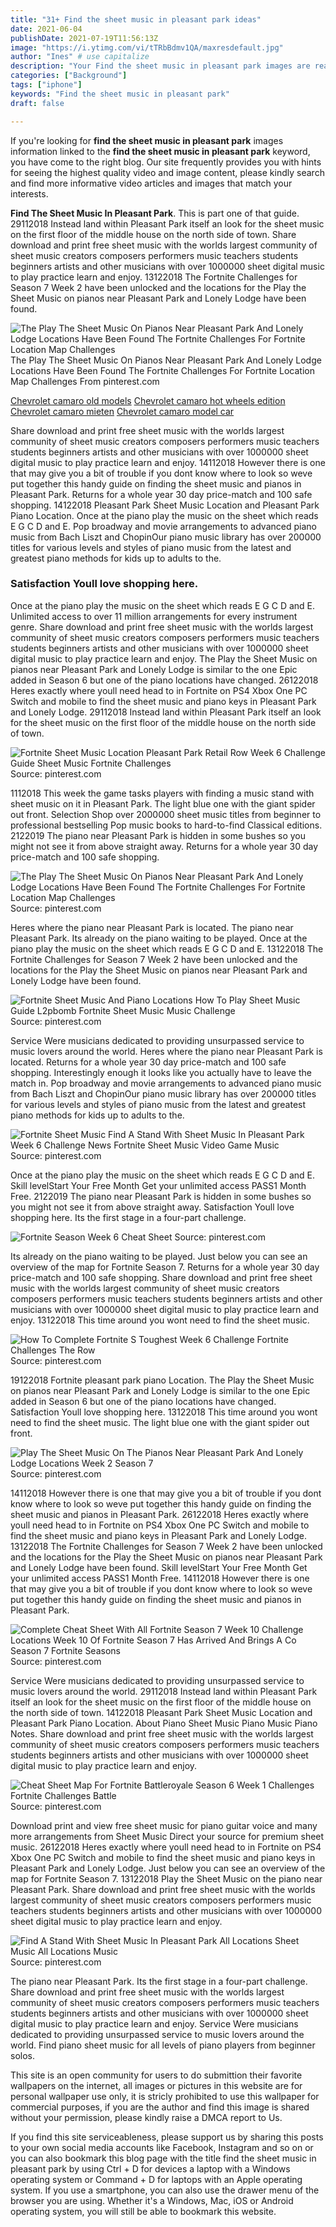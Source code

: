 ```yaml
---
title: "31+ Find the sheet music in pleasant park ideas"
date: 2021-06-04
publishDate: 2021-07-19T11:56:13Z
image: "https://i.ytimg.com/vi/tTRbBdmv1QA/maxresdefault.jpg"
author: "Ines" # use capitalize
description: "Your Find the sheet music in pleasant park images are ready in this website. Find the sheet music in pleasant park are a topic that is being searched for and liked by netizens now. You can Find and Download the Find the sheet music in pleasant park files here. Find and Download all royalty-free photos and vectors."
categories: ["Background"]
tags: ["iphone"]
keywords: "Find the sheet music in pleasant park"
draft: false

---
```


If you're looking for **find the sheet music in pleasant park** images information linked to the **find the sheet music in pleasant park** keyword, you have come to the right  blog.  Our site frequently  provides you with  hints  for seeing  the highest  quality video and image  content, please kindly search and find more informative video articles and images  that match your interests.

**Find The Sheet Music In Pleasant Park**. This is part one of that guide. 29112018 Instead land within Pleasant Park itself an look for the sheet music on the first floor of the middle house on the north side of town. Share download and print free sheet music with the worlds largest community of sheet music creators composers performers music teachers students beginners artists and other musicians with over 1000000 sheet digital music to play practice learn and enjoy. 13122018 The Fortnite Challenges for Season 7 Week 2 have been unlocked and the locations for the Play the Sheet Music on pianos near Pleasant Park and Lonely Lodge have been found.

![The Play The Sheet Music On Pianos Near Pleasant Park And Lonely Lodge Locations Have Been Found The Fortnite Challenges For Fortnite Location Map Challenges](https://i.pinimg.com/originals/46/c2/58/46c258a1fdd6dc014537d285307479ca.jpg "The Play The Sheet Music On Pianos Near Pleasant Park And Lonely Lodge Locations Have Been Found The Fortnite Challenges For Fortnite Location Map Challenges")
The Play The Sheet Music On Pianos Near Pleasant Park And Lonely Lodge Locations Have Been Found The Fortnite Challenges For Fortnite Location Map Challenges From pinterest.com

[Chevrolet camaro old models](/chevrolet-camaro-old-models/)
[Chevrolet camaro hot wheels edition](/chevrolet-camaro-hot-wheels-edition/)
[Chevrolet camaro mieten](/chevrolet-camaro-mieten/)
[Chevrolet camaro model car](/chevrolet-camaro-model-car/)

Share download and print free sheet music with the worlds largest community of sheet music creators composers performers music teachers students beginners artists and other musicians with over 1000000 sheet digital music to play practice learn and enjoy. 14112018 However there is one that may give you a bit of trouble if you dont know where to look so weve put together this handy guide on finding the sheet music and pianos in Pleasant Park. Returns for a whole year 30 day price-match and 100 safe shopping. 14122018 Pleasant Park Sheet Music Location and Pleasant Park Piano Location. Once at the piano play the music on the sheet which reads E G C D and E. Pop broadway and movie arrangements to advanced piano music from Bach Liszt and ChopinOur piano music library has over 200000 titles for various levels and styles of piano music from the latest and greatest piano methods for kids up to adults to the.

### Satisfaction Youll love shopping here.

Once at the piano play the music on the sheet which reads E G C D and E. Unlimited access to over 11 million arrangements for every instrument genre. Share download and print free sheet music with the worlds largest community of sheet music creators composers performers music teachers students beginners artists and other musicians with over 1000000 sheet digital music to play practice learn and enjoy. The Play the Sheet Music on pianos near Pleasant Park and Lonely Lodge is similar to the one Epic added in Season 6 but one of the piano locations have changed. 26122018 Heres exactly where youll need head to in Fortnite on PS4 Xbox One PC Switch and mobile to find the sheet music and piano keys in Pleasant Park and Lonely Lodge. 29112018 Instead land within Pleasant Park itself an look for the sheet music on the first floor of the middle house on the north side of town.


![Fortnite Sheet Music Location Pleasant Park Retail Row Week 6 Challenge Guide Sheet Music Fortnite Challenges](https://i.pinimg.com/originals/b7/29/c7/b729c7885235559bfbe8f7aceb366cb9.png "Fortnite Sheet Music Location Pleasant Park Retail Row Week 6 Challenge Guide Sheet Music Fortnite Challenges")
Source: pinterest.com

1112018 This week the game tasks players with finding a music stand with sheet music on it in Pleasant Park. The light blue one with the giant spider out front. Selection Shop over 2000000 sheet music titles from beginner to professional bestselling Pop music books to hard-to-find Classical editions. 2122019 The piano near Pleasant Park is hidden in some bushes so you might not see it from above straight away. Returns for a whole year 30 day price-match and 100 safe shopping.

![The Play The Sheet Music On Pianos Near Pleasant Park And Lonely Lodge Locations Have Been Found The Fortnite Challenges For Fortnite Location Map Challenges](https://i.pinimg.com/originals/46/c2/58/46c258a1fdd6dc014537d285307479ca.jpg "The Play The Sheet Music On Pianos Near Pleasant Park And Lonely Lodge Locations Have Been Found The Fortnite Challenges For Fortnite Location Map Challenges")
Source: pinterest.com

Heres where the piano near Pleasant Park is located. The piano near Pleasant Park. Its already on the piano waiting to be played. Once at the piano play the music on the sheet which reads E G C D and E. 13122018 The Fortnite Challenges for Season 7 Week 2 have been unlocked and the locations for the Play the Sheet Music on pianos near Pleasant Park and Lonely Lodge have been found.

![Fortnite Sheet Music And Piano Locations How To Play Sheet Music Guide L2pbomb Fortnite Sheet Music Music Challenge](https://i.pinimg.com/originals/e3/52/1c/e3521ccc453ecea21cc82571d8378da5.jpg "Fortnite Sheet Music And Piano Locations How To Play Sheet Music Guide L2pbomb Fortnite Sheet Music Music Challenge")
Source: pinterest.com

Service Were musicians dedicated to providing unsurpassed service to music lovers around the world. Heres where the piano near Pleasant Park is located. Returns for a whole year 30 day price-match and 100 safe shopping. Interestingly enough it looks like you actually have to leave the match in. Pop broadway and movie arrangements to advanced piano music from Bach Liszt and ChopinOur piano music library has over 200000 titles for various levels and styles of piano music from the latest and greatest piano methods for kids up to adults to the.

![Fortnite Sheet Music Find A Stand With Sheet Music In Pleasant Park Week 6 Challenge News Fortnite Sheet Music Video Game Music](https://i.pinimg.com/474x/cc/bd/b1/ccbdb1b3db993f86001bc3cb8ba7dc81.jpg "Fortnite Sheet Music Find A Stand With Sheet Music In Pleasant Park Week 6 Challenge News Fortnite Sheet Music Video Game Music")
Source: pinterest.com

Once at the piano play the music on the sheet which reads E G C D and E. Skill levelStart Your Free Month Get your unlimited access PASS1 Month Free. 2122019 The piano near Pleasant Park is hidden in some bushes so you might not see it from above straight away. Satisfaction Youll love shopping here. Its the first stage in a four-part challenge.

![Fortnite Season Week 6 Cheat Sheet](https://i.pinimg.com/originals/bb/9f/bf/bb9fbf08f382a572ffe94929846c9e84.jpg "Fortnite Season Week 6 Cheat Sheet")
Source: pinterest.com

Its already on the piano waiting to be played. Just below you can see an overview of the map for Fortnite Season 7. Returns for a whole year 30 day price-match and 100 safe shopping. Share download and print free sheet music with the worlds largest community of sheet music creators composers performers music teachers students beginners artists and other musicians with over 1000000 sheet digital music to play practice learn and enjoy. 13122018 This time around you wont need to find the sheet music.

![How To Complete Fortnite S Toughest Week 6 Challenge Fortnite Challenges The Row](https://i.pinimg.com/originals/e1/28/cd/e128cdeff76faa4504c4d50222f482a4.png "How To Complete Fortnite S Toughest Week 6 Challenge Fortnite Challenges The Row")
Source: pinterest.com

19122018 Fortnite pleasant park piano Location. The Play the Sheet Music on pianos near Pleasant Park and Lonely Lodge is similar to the one Epic added in Season 6 but one of the piano locations have changed. Satisfaction Youll love shopping here. 13122018 This time around you wont need to find the sheet music. The light blue one with the giant spider out front.

![Play The Sheet Music On The Pianos Near Pleasant Park And Lonely Lodge Locations Week 2 Season 7](https://i.pinimg.com/600x315/d2/5d/30/d25d30bddb03850c7d69e65faa7db25d.jpg "Play The Sheet Music On The Pianos Near Pleasant Park And Lonely Lodge Locations Week 2 Season 7")
Source: pinterest.com

14112018 However there is one that may give you a bit of trouble if you dont know where to look so weve put together this handy guide on finding the sheet music and pianos in Pleasant Park. 26122018 Heres exactly where youll need head to in Fortnite on PS4 Xbox One PC Switch and mobile to find the sheet music and piano keys in Pleasant Park and Lonely Lodge. 13122018 The Fortnite Challenges for Season 7 Week 2 have been unlocked and the locations for the Play the Sheet Music on pianos near Pleasant Park and Lonely Lodge have been found. Skill levelStart Your Free Month Get your unlimited access PASS1 Month Free. 14112018 However there is one that may give you a bit of trouble if you dont know where to look so weve put together this handy guide on finding the sheet music and pianos in Pleasant Park.

![Complete Cheat Sheet With All Fortnite Season 7 Week 10 Challenge Locations Week 10 Of Fortnite Season 7 Has Arrived And Brings A Co Season 7 Fortnite Seasons](https://i.pinimg.com/originals/8c/d3/47/8cd3477713598d1a2ffb381385fb4af6.jpg "Complete Cheat Sheet With All Fortnite Season 7 Week 10 Challenge Locations Week 10 Of Fortnite Season 7 Has Arrived And Brings A Co Season 7 Fortnite Seasons")
Source: pinterest.com

Service Were musicians dedicated to providing unsurpassed service to music lovers around the world. 29112018 Instead land within Pleasant Park itself an look for the sheet music on the first floor of the middle house on the north side of town. 14122018 Pleasant Park Sheet Music Location and Pleasant Park Piano Location. About Piano Sheet Music Piano Music Piano Notes. Share download and print free sheet music with the worlds largest community of sheet music creators composers performers music teachers students beginners artists and other musicians with over 1000000 sheet digital music to play practice learn and enjoy.

![Cheat Sheet Map For Fortnite Battleroyale Season 6 Week 1 Challenges Fortnite Challenges Battle](https://i.pinimg.com/originals/f9/5a/1f/f95a1f5c2e4e9924b6ab69d66ab06f23.jpg "Cheat Sheet Map For Fortnite Battleroyale Season 6 Week 1 Challenges Fortnite Challenges Battle")
Source: pinterest.com

Download print and view free sheet music for piano guitar voice and many more arrangements from Sheet Music Direct your source for premium sheet music. 26122018 Heres exactly where youll need head to in Fortnite on PS4 Xbox One PC Switch and mobile to find the sheet music and piano keys in Pleasant Park and Lonely Lodge. Just below you can see an overview of the map for Fortnite Season 7. 13122018 Play the Sheet Music on the piano near Pleasant Park. Share download and print free sheet music with the worlds largest community of sheet music creators composers performers music teachers students beginners artists and other musicians with over 1000000 sheet digital music to play practice learn and enjoy.

![Find A Stand With Sheet Music In Pleasant Park All Locations Sheet Music All Locations Music](https://i.ytimg.com/vi/tTRbBdmv1QA/maxresdefault.jpg "Find A Stand With Sheet Music In Pleasant Park All Locations Sheet Music All Locations Music")
Source: pinterest.com

The piano near Pleasant Park. Its the first stage in a four-part challenge. Share download and print free sheet music with the worlds largest community of sheet music creators composers performers music teachers students beginners artists and other musicians with over 1000000 sheet digital music to play practice learn and enjoy. Service Were musicians dedicated to providing unsurpassed service to music lovers around the world. Find piano sheet music for all levels of piano players from beginner solos.

This site is an open community for users to do submittion their favorite wallpapers on the internet, all images or pictures in this website are for personal wallpaper use only, it is stricly prohibited to use this wallpaper for commercial purposes, if you are the author and find this image is shared without your permission, please kindly raise a DMCA report to Us.

If you find this site serviceableness, please support us by sharing this posts to your own social media accounts like Facebook, Instagram and so on or you can also bookmark this blog page with the title find the sheet music in pleasant park by using Ctrl + D for devices a laptop with a Windows operating system or Command + D for laptops with an Apple operating system. If you use a smartphone, you can also use the drawer menu of the browser you are using. Whether it's a Windows, Mac, iOS or Android operating system, you will still be able to bookmark this website.
